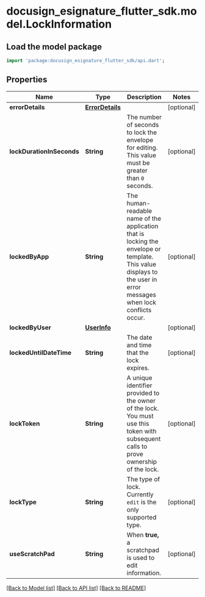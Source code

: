 # docusign_esignature_flutter_sdk.model.LockInformation

## Load the model package
```dart
import 'package:docusign_esignature_flutter_sdk/api.dart';
```

## Properties
Name | Type | Description | Notes
------------ | ------------- | ------------- | -------------
**errorDetails** | [**ErrorDetails**](ErrorDetails.md) |  | [optional] 
**lockDurationInSeconds** | **String** | The number of seconds to lock the envelope for editing.  This value must be greater than `0` seconds. | [optional] 
**lockedByApp** | **String** | The human-readable name of the application that is locking the envelope or template. This value displays to the user in error messages when lock conflicts occur. | [optional] 
**lockedByUser** | [**UserInfo**](UserInfo.md) |  | [optional] 
**lockedUntilDateTime** | **String** | The date and time that the lock expires. | [optional] 
**lockToken** | **String** | A unique identifier provided to the owner of the lock. You must use this token with subsequent calls to prove ownership of the lock. | [optional] 
**lockType** | **String** | The type of lock.  Currently `edit` is the only supported type. | [optional] 
**useScratchPad** | **String** | When **true,** a scratchpad is used to edit information.   | [optional] 

[[Back to Model list]](../README.md#documentation-for-models) [[Back to API list]](../README.md#documentation-for-api-endpoints) [[Back to README]](../README.md)


